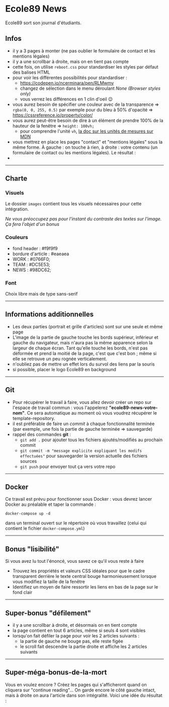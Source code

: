 # Ecole89 News

Ecole89 sort son journal d'étudiants.

## Infos

- il y a 3 pages à monter (ne pas oublier le formulaire de contact et les mentions légales)
- il y a une scrollbar à droite, mais on en tient pas compte
- cette fois, on utilise `reboot.css` pour standardiser les styles par défaut des balises HTML
- pour voir les différentes possibilités pour standardiser :
  - https://codepen.io/ncerminara/pen/RLMwmy
  - changez de sélection dans le menu déroulant _None (Browser styles only)_
  - vous verrez les différences en 1 clin d'oeil :wink:
- vous aurez besoin de spécifier une couleur avec de la transparence => `rgba(0, 0, 255, 0.5)` par exemple pour du bleu à 50% d'opacité => https://cssreference.io/property/color/
- vous aurez peut-être besoin de dire à un élément de prendre 100% de la hauteur de la fenêtre => `height: 100vh;`
  - pour comprendre l'unité `vh`, [la doc sur les unités de mesures sur MDN](https://developer.mozilla.org/en-US/docs/Web/CSS/length)
- vous mettrez en place les pages "contact" et "mentions légales" sous la même forme. À gauche : on touche à rien, à droite : votre contenu (un formulaire de contact ou les mentions légales). Le résultat :
- 
___
## Charte

### Visuels

Le dossier `images` contient tous les visuels nécessaires pour cette intégration.

_Ne vous préoccupez pas pour l'instant du contraste des textes sur l'image. Ça fera l'objet d'un bonus_

### Couleurs

- fond header : #f9f9f9
- bordure d'article : #eaeaea
- WORK : #0766F0;
- TEAM : #DC5E53;
- NEWS : #98DC62;

### Font

Choix libre mais de type sans-serif
___
## Informations additionnelles

- Les deux parties (portrait et grille d'articles) sont sur une seule et même page
- L'image de la partie de gauche touche les bords supérieur, inférieur et gauche du navigateur, mais n'aura pas la même apparence selon la largeur de chaque écran. Tant qu'elle touche les bords, n'est pas déformée et prend la moitié de la page, c'est que c'est bon ; même si elle se retrouve un peu rognée verticalement.
- n'oubliez pas de mettre un effet lors du survol des liens par la souris
- si possible, placer le logo Ecole89 en background
___
## Git
- Pour récupérer le travail à faire, vous allez devoir créer un repo sur l'espace de travail commun : vous l'appelerez **"ecole89-news-votre-nom"**. Ce sera automatique au moment où vous voudrez récupérer le template-repository.
- il est préférable de faire un *commit* à chaque fonctionnalité terminée (par exemple, une fois la partie de gauche terminée => sauvegarde)
- rappel des commandes **git** :
  - `git add .` pour ajouter tous les fichiers ajoutés/modifiés au prochain commit
  - `git commit -m "message explicite expliquant les modifs effectuées"` pour sauvegarder la version actuelle des fichiers sources
  - `git push` pour envoyer tout ça vers votre repo
___
## Docker
Ce travail est prévu pour fonctionner sous Docker : vous devrez lancer Docker au préalable et taper la commande :

``docker-compose up -d``

dans un terminal ouvert sur le répertoire où vous travaillez (celui qui contient le fichier `docker-compose.yml`)
___
## Bonus "lisibilité"
Si vous avez lu tout l'énoncé, vous savez ce qu'il vous reste à faire
- Trouvez les propriétés et valeurs CSS idéales pour que le cadre transparent derrière le texte central bouge harmonieusement lorsque vous modifiez la taille de la fenêtre
- Identifiez un moyen de faire ressortir les liens en bas de la page sur le fond clair
___
## Super-bonus "défilement"

- il y a une scrollbar à droite, et désormais on en tient compte
- la page contient en tout 6 articles, même si seuls 4 sont visibles
- lorsqu'on fait défiler la page pour voir les 2 articles suivants :
  - la partie de gauche ne bouge pas, elle reste figée
  - le scroll fait descendre la partie droite et affiche les 2 articles suivants
___
## Super-méga-bonus-de-la-mort
Vous en voulez encore ?
Créez les pages qui s'afficheront quand on cliquera sur "continue reading"... On garde encore le côté gauche intact, mais à droite on aura l'article dans son intégralité.
Voici une idée du résultat :
